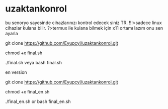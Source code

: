 # uzaktankonrol
bu senoryo sayesinde cihazlarınızı kontrol edecek siniz TR.
!!!>sadece linux cihazlar kulana bilir.
?>termux ile kulana bilmek için x11 ortamı lazım onu sen ayarla


git clone https://github.com/Eyupcyl/uzaktankonrol.git


chmod +x final.sh       


./final.sh   veya    bash final.sh




en version 


git clone https://github.com/Eyupcyl/uzaktankonrol.git


chmod +x final_en.sh

./final_en.sh  or  bash final_en.sh